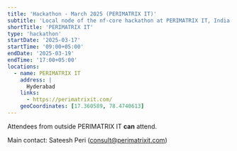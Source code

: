 ```yaml
---
title: 'Hackathon - March 2025 (PERIMATRIX IT)'
subtitle: 'Local node of the nf-core hackathon at PERIMATRIX IT, India'
shortTitle: 'PERIMATRIX IT'
type: 'hackathon'
startDate: '2025-03-17'
startTime: '09:00+05:00'
endDate: '2025-03-19'
endTime: '17:00+05:00'
locations:
  - name: PERIMATRIX IT
    address: |
      Hyderabad
    links:
      - https://perimatrixit.com/
    geoCoordinates: [17.360589, 78.4740613]
---
```


Attendees from outside PERIMATRIX IT **can** attend.

Main contact: Sateesh Peri ([consult@perimatrixit.com](mailto:consult@perimatrixit.com))
